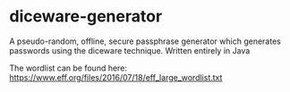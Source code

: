 # diceware-generator
A pseudo-random, offline, secure passphrase generator which generates passwords using the diceware technique. Written entirely in Java

The wordlist can be found here: https://www.eff.org/files/2016/07/18/eff_large_wordlist.txt

